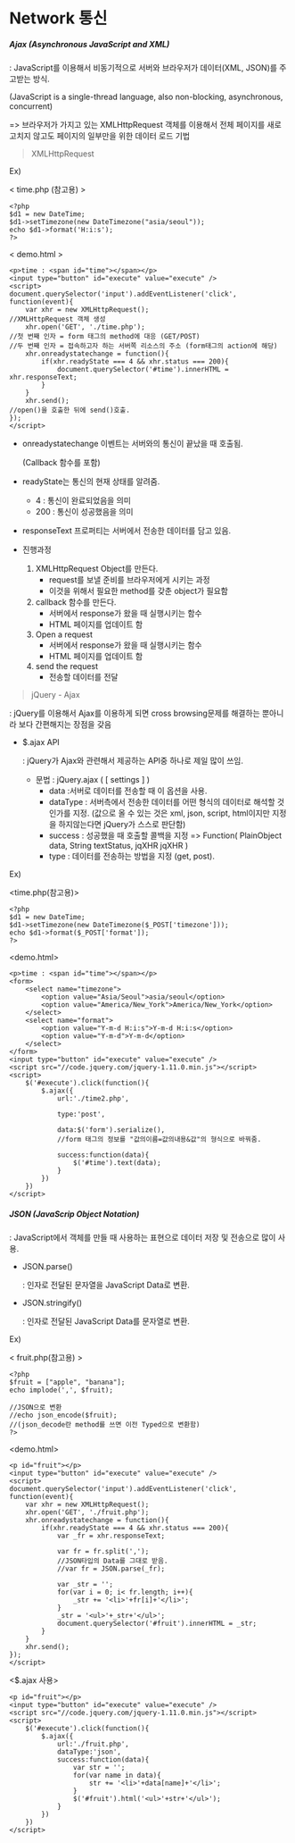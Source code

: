 # Network 통신

##### Ajax (Asynchronous JavaScript and XML)

: JavaScript를 이용해서 비동기적으로 서버와 브라우저가 데이터(XML, JSON)를 주고받는 방식.

(JavaScript is a single-thread language, also non-blocking, asynchronous, concurrent)

=> 브라우저가 가지고 있는 XMLHttpRequest 객체를 이용해서 전체 페이지를 새로 고치지 않고도 페이지의 일부만을 위한 데이터 로드 기법

>  XMLHttpRequest

Ex)

< time.php (참고용) >

```
<?php
$d1 = new DateTime;
$d1->setTimezone(new DateTimezone("asia/seoul"));
echo $d1->format('H:i:s');
?>
```

< demo.html >

```
<p>time : <span id="time"></span></p>
<input type="button" id="execute" value="execute" />
<script>
document.querySelector('input').addEventListener('click', function(event){
    var xhr = new XMLHttpRequest();
//XMLHttpRequest 객체 생성
    xhr.open('GET', './time.php');
//첫 번째 인자 = form 태그의 method에 대응 (GET/POST)
//두 번째 인자 = 접속하고자 하는 서버쪽 리소스의 주소 (form태그의 action에 해당) 
    xhr.onreadystatechange = function(){
        if(xhr.readyState === 4 && xhr.status === 200){
            document.querySelector('#time').innerHTML = xhr.responseText;
        }
    }
    xhr.send();
//open()을 호출한 뒤에 send()호출.
}); 
</script> 
```

- onreadystatechange 이벤트는 서버와의 통신이 끝났을 때 호출됨.

  (Callback 함수를 포함)

- readyState는 통신의 현재 상태를 알려줌.

  - 4 : 통신이 완료되었음을 의미
  - 200 : 통신이 성공했음을 의미

- responseText 프로퍼티는 서버에서 전송한 데이터를 담고 있음.
- 진행과정
  1. XMLHttpRequest Object를 만든다.
     - request를 보낼 준비를 브라우저에게 시키는 과정
     - 이것을 위해서 필요한 method를 갖춘 object가 필요함
  2. callback 함수를 만든다.
     - 서버에서 response가 왔을 때 실행시키는 함수
     - HTML 페이지를 업데이트 함
  3. Open a request
     - 서버에서 response가 왔을 때 실행시키는 함수
     - HTML 페이지를 업데이트 함
  4. send the request
     - 전송할 데이터를 전달

> jQuery - Ajax

: jQuery를 이용해서 Ajax를 이용하게 되면 cross browsing문제를 해결하는 뿐아니라 보다 간편해지는 장점을 갖음

- $.ajax API

  : jQuery가 Ajax와 관련해서 제공하는 API중 하나로 제일 많이 쓰임.

  - 문법 : jQuery.ajax ( [ settings ] )
    - data
      :서버로 데이터를 전송할 때 이 옵션을 사용.
    - dataType
      : 서버측에서 전송한 데이터를 어떤 형식의 데이터로 해석할 것인가를 지정. (값으로 올 수 있는 것은 xml, json, script, html이지만 지정을 하지않는다면 jQuery가 스스로 판단함)
    - success
      : 성공했을 때 호출할 콜백을 지정
      => Function( PlainObject data, String textStatus, jqXHR jqXHR )
    - type
      : 데이터를 전송하는 방법을 지정 (get, post).

Ex)

<time.php(참고용)>

```
<?php
$d1 = new DateTime;
$d1->setTimezone(new DateTimezone($_POST['timezone']));
echo $d1->format($_POST['format']);
?>
```

<demo.html>

```
<p>time : <span id="time"></span></p>
<form>
    <select name="timezone">
        <option value="Asia/Seoul">asia/seoul</option>
        <option value="America/New_York">America/New_York</option>
    </select>
    <select name="format">
        <option value="Y-m-d H:i:s">Y-m-d H:i:s</option>
        <option value="Y-m-d">Y-m-d</option>
    </select>
</form>
<input type="button" id="execute" value="execute" />
<script src="//code.jquery.com/jquery-1.11.0.min.js"></script>
<script>
    $('#execute').click(function(){
        $.ajax({
            url:'./time2.php',
            
            type:'post',
            
            data:$('form').serialize(),
            //form 태그의 정보를 "값의이름=값의내용&값"의 형식으로 바꿔줌.
            
            success:function(data){
                $('#time').text(data);
            }
        })
    })
</script>
```



##### JSON (JavaScrip Object Notation)

: JavaScript에서 객체를 만들 때 사용하는 표현으로 데이터 저장 및 전송으로 많이 사용.

- JSON.parse()

  : 인자로 전달된 문자열을 JavaScript Data로 변환.

- JSON.stringify()

  : 인자로 전달된 JavaScript Data를 문자열로 변환.

Ex)

< fruit.php(참고용) >

```
<?php
$fruit = ["apple", "banana"];
echo implode(',', $fruit);

//JSON으로 변환
//echo json_encode($fruit);
//(json_decode란 method를 쓰면 이전 Typed으로 변환함)
?>
```

<demo.html>

```
<p id="fruit"></p>
<input type="button" id="execute" value="execute" />
<script>
document.querySelector('input').addEventListener('click', function(event){
    var xhr = new XMLHttpRequest();
    xhr.open('GET', './fruit.php');
    xhr.onreadystatechange = function(){
        if(xhr.readyState === 4 && xhr.status === 200){
            var _fr = xhr.responseText;
            
            var fr = fr.split(',');
            //JSON타입의 Data를 그대로 받음.
            //var fr = JSON.parse(_fr);
            
            var _str = '';
            for(var i = 0; i< fr.length; i++){
                _str += '<li>'+fr[i]+'</li>';
            }
            _str = '<ul>'+_str+'</ul>';
            document.querySelector('#fruit').innerHTML = _str;
        }
    }
    xhr.send(); 
}); 
</script>
```

<$.ajax 사용>

```
<p id="fruit"></p>
<input type="button" id="execute" value="execute" />
<script src="//code.jquery.com/jquery-1.11.0.min.js"></script>
<script>
    $('#execute').click(function(){
        $.ajax({
            url:'./fruit.php',
            dataType:'json',
            success:function(data){
                var str = '';
                for(var name in data){
                    str += '<li>'+data[name]+'</li>';
                }
                $('#fruit').html('<ul>'+str+'</ul>');
            }
        })
    })
</script>
```



